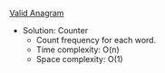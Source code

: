 [Valid Anagram](https://leetcode.com/problems/valid-anagram/)  

- Solution: Counter
    - Count frequency for each word.
    - Time complexity: O(n)
    - Space complexity: O(1)